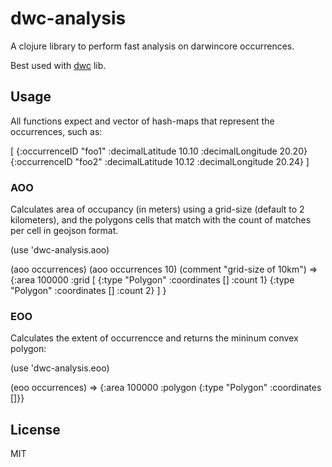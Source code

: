 # dwc-analysis

A clojure library to perform fast analysis on darwincore occurrences.

Best used with [dwc](http://github.com/diogok/dwc) lib.

## Usage

All functions expect and vector of hash-maps that represent the occurrences, such as:

  [
    {:occurrenceID "foo1" :decimalLatitude 10.10 :decimalLongitude 20.20}
    {:occurrenceID "foo2" :decimalLatitude 10.12 :decimalLongitude 20.24}
  ]

### AOO

Calculates area of occupancy (in meters) using a grid-size (default to 2 kilometers), and the polygons cells that match with the count of matches per cell in geojson format.

  (use 'dwc-analysis.aoo)

  (aoo occurrences) 
  (aoo occurrences 10) (comment "grid-size of 10km")
  => {:area 100000
      :grid [
        {:type "Polygon" :coordinates [] :count 1}
        {:type "Polygon" :coordinates [] :count 2}
      ]
     }

### EOO

Calculates the extent of occurrencce and returns the mininum convex polygon:

  (use 'dwc-analysis.eoo)
   
  (eoo occurrences)
  => {:area 100000
      :polygon {:type "Polygon" :coordinates []}}

## License

MIT

